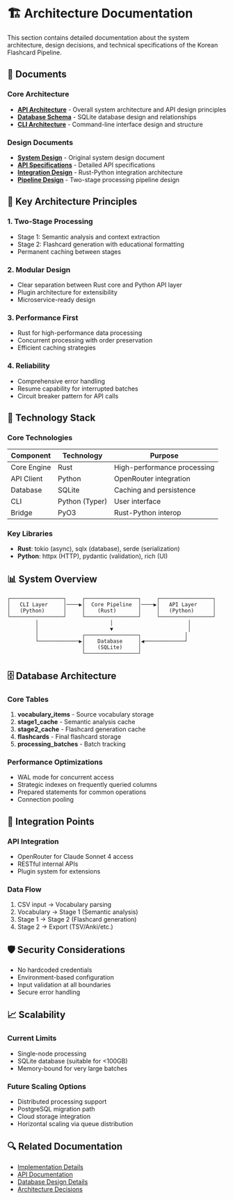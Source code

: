# 🏗️ Architecture Documentation

This section contains detailed documentation about the system architecture, design decisions, and technical specifications of the Korean Flashcard Pipeline.

## 📑 Documents

### Core Architecture
- **[API Architecture](./API_ARCHITECTURE.md)** - Overall system architecture and API design principles
- **[Database Schema](./DATABASE_SCHEMA.md)** - SQLite database design and relationships
- **[CLI Architecture](./CLI_ARCHITECTURE.md)** - Command-line interface design and structure

### Design Documents
- **[System Design](../../Phase1_Design/SYSTEM_DESIGN.md)** - Original system design document
- **[API Specifications](../../Phase1_Design/API_SPECIFICATIONS.md)** - Detailed API specifications
- **[Integration Design](../../Phase1_Design/INTEGRATION_DESIGN.md)** - Rust-Python integration architecture
- **[Pipeline Design](../../Phase1_Design/PIPELINE_DESIGN.md)** - Two-stage processing pipeline design

## 🎯 Key Architecture Principles

### 1. **Two-Stage Processing**
- Stage 1: Semantic analysis and context extraction
- Stage 2: Flashcard generation with educational formatting
- Permanent caching between stages

### 2. **Modular Design**
- Clear separation between Rust core and Python API layer
- Plugin architecture for extensibility
- Microservice-ready design

### 3. **Performance First**
- Rust for high-performance data processing
- Concurrent processing with order preservation
- Efficient caching strategies

### 4. **Reliability**
- Comprehensive error handling
- Resume capability for interrupted batches
- Circuit breaker pattern for API calls

## 🔧 Technology Stack

### Core Technologies
| Component | Technology | Purpose |
|-----------|------------|---------|
| Core Engine | Rust | High-performance processing |
| API Client | Python | OpenRouter integration |
| Database | SQLite | Caching and persistence |
| CLI | Python (Typer) | User interface |
| Bridge | PyO3 | Rust-Python interop |

### Key Libraries
- **Rust**: tokio (async), sqlx (database), serde (serialization)
- **Python**: httpx (HTTP), pydantic (validation), rich (UI)

## 📊 System Overview

```
┌─────────────────┐     ┌─────────────────┐     ┌─────────────────┐
│   CLI Layer     │────▶│  Core Pipeline  │────▶│   API Layer     │
│   (Python)      │     │    (Rust)       │     │   (Python)      │
└─────────────────┘     └─────────────────┘     └─────────────────┘
         │                       │                        │
         │                       ▼                        │
         │              ┌─────────────────┐              │
         └─────────────▶│    Database     │◀─────────────┘
                        │    (SQLite)     │
                        └─────────────────┘
```

## 🗄️ Database Architecture

### Core Tables
1. **vocabulary_items** - Source vocabulary storage
2. **stage1_cache** - Semantic analysis cache
3. **stage2_cache** - Flashcard generation cache
4. **flashcards** - Final flashcard storage
5. **processing_batches** - Batch tracking

### Performance Optimizations
- WAL mode for concurrent access
- Strategic indexes on frequently queried columns
- Prepared statements for common operations
- Connection pooling

## 🔌 Integration Points

### API Integration
- OpenRouter for Claude Sonnet 4 access
- RESTful internal APIs
- Plugin system for extensions

### Data Flow
1. CSV input → Vocabulary parsing
2. Vocabulary → Stage 1 (Semantic analysis)
3. Stage 1 → Stage 2 (Flashcard generation)
4. Stage 2 → Export (TSV/Anki/etc.)

## 🛡️ Security Considerations

- No hardcoded credentials
- Environment-based configuration
- Input validation at all boundaries
- Secure error handling

## 📈 Scalability

### Current Limits
- Single-node processing
- SQLite database (suitable for <100GB)
- Memory-bound for very large batches

### Future Scaling Options
- Distributed processing support
- PostgreSQL migration path
- Cloud storage integration
- Horizontal scaling via queue distribution

## 🔍 Related Documentation

- [Implementation Details](../implementation/)
- [API Documentation](../api/)
- [Database Design Details](../../Phase1_Design/DATABASE_DESIGN.md)
- [Architecture Decisions](../../planning/ARCHITECTURE_DECISIONS.md)